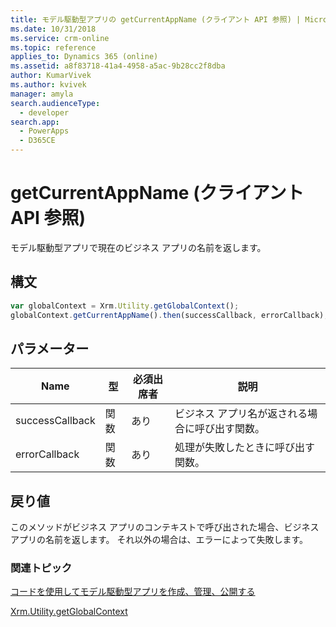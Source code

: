 ```yaml
---
title: モデル駆動型アプリの getCurrentAppName (クライアント API 参照) | Microsoft Docs
ms.date: 10/31/2018
ms.service: crm-online
ms.topic: reference
applies_to: Dynamics 365 (online)
ms.assetid: a8f83718-41a4-4958-a5ac-9b28cc2f8dba
author: KumarVivek
ms.author: kvivek
manager: amyla
search.audienceType:
  - developer
search.app:
  - PowerApps
  - D365CE
---
```

# <a name="getcurrentappname-client-api-reference"></a>getCurrentAppName (クライアント API 参照)



モデル駆動型アプリで現在のビジネス アプリの名前を返します。

## <a name="syntax"></a>構文

```JavaScript
var globalContext = Xrm.Utility.getGlobalContext();
globalContext.getCurrentAppName().then(successCallback, errorCallback);
``` 

## <a name="parameters"></a>パラメーター

|Name |型 |必須出席者 |説明 |
|---|---|---|---|
|successCallback |関数 |あり |ビジネス アプリ名が返される場合に呼び出す関数。  |
|errorCallback |関数 |あり |処理が失敗したときに呼び出す関数。  |

## <a name="return-value"></a>戻り値

このメソッドがビジネス アプリのコンテキストで呼び出された場合、ビジネス アプリの名前を返します。 それ以外の場合は、エラーによって失敗します。

### <a name="related-topics"></a>関連トピック

[コードを使用してモデル駆動型アプリを作成、管理、公開する](../../../../create-manage-model-driven-apps-using-code.md)

[Xrm.Utility.getGlobalContext](../getGlobalContext.md)


